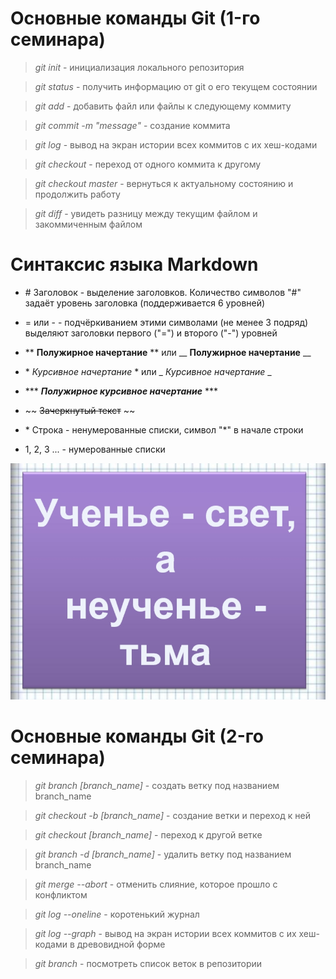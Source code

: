 # Основные команды Git (1-го семинара)

> *git init* - инициализация локального репозитория

> *git status* - получить информацию от git о его текущем состоянии

> *git add* - добавить файл или файлы к следующему коммиту

> *git commit -m "message"* - создание коммита

> *git log* - вывод на экран истории всех коммитов с их хеш-кодами

> *git checkout* - переход от одного коммита к другому

> *git checkout master* - вернуться к актуальному состоянию и продолжить работу

> *git diff* - увидеть разницу между текущим файлом и закоммиченным файлом


# Синтаксис языка Markdown

* \# Заголовок - выделение заголовков. Количество символов "#" задаёт уровень заголовка (поддерживается 6 уровней)

* = или - - подчёркиванием этими символами (не менее 3 подряд) выделяют заголовки первого ("=") и второго ("-") уровней

* \** **Полужирное начертание** ** или \__ __Полужирное начертание__ __

* \* *Курсивное начертание* * или \_ _Курсивное начертание_ _

* \*** ***Полужирное курсивное начертание*** ***

* \~~ ~~Зачеркнутый текст~~ ~~

* \* Строка - ненумерованные списки, символ "*" в начале строки

* 1, 2, 3 ... - нумерованные списки

![](image1.jpg)

# Основные команды Git (2-го семинара)

> *git branch [branch_name]* - создать ветку под названием branch_name

> *git checkout -b [branch_name]* - создание ветки и переход к ней

> *git checkout [branch_name]* - переход к другой ветке

> *git branch -d [branch_name]* - удалить ветку под названием branch_name

> *git merge --abort* - отменить слияние, которое прошло с конфликтом

> *git log --oneline* - коротенький журнал

> *git log --graph* - вывод на экран истории всех коммитов с их хеш-кодами в древовидной форме

> *git branch* - посмотреть список веток в репозитории

